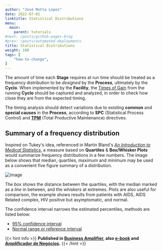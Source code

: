 ```yaml
---
author: "José Motta Lopes"
date: 2022-07-01
linktitle: Statistical Distributions
menu:
  main:
    parent: tutorials
#next: /posts/github-pages-blog
#prev: /posts/automated-deployments
title: Statistical Distributions
weight: 100
tags: [
    "how-to-change",
]
---
```

The amount of time each **Stage** requires at run time should be treated as a frequency distribution to be *designed* by the **Process**, ultimately by the **Cyclo**. When implemented by the **Facility**, the [Times of Gain](/docs/cyclo/time) from the running **Cyclo** should be captured and analyzed, in order to check how close they are from the expected timing.

The timing analysis should detect variations due to existing **common** and **special causes** in the **Process**, according to **SPC** (Statistical Process Control) and [**TPM**](/posts/tpm/) (Total Productive Maintenance) directives.

## Summary of a frequency distribution

Inspired on Tukey's idea, referenced in Martin Bland's [*An Introduction to Medical Statistics*](https://www-users.york.ac.uk/~mb55/intro/quantile.htm), a measure based on **Quartiles** & **Box/Whisker Plots** would summarize frequency distributions in a few numbers. The image below shows that median, quartiles, maximum and minimum may be used as a convenient five figure summary of a distribution.

![image](https://user-images.githubusercontent.com/86032/176902527-0039bd50-84bb-4a6a-965f-088f152e970d.png)

The *box* shows the distance between the quartiles, with the median marked as a *line* in between, and the *whiskers* at extremes. Plots are also useful for comparison, the example shows results from patients with AIDS, AIDS Related complex, HIV positive but asymptomatic, and normal.

The confidence interval narrows the estimated percentiles, methods are listed below:

- [95% confidence interval](https://www-users.york.ac.uk/~mb55/intro/cicent.htm)
- [Normal range or reference interval](https://www-users.york.ac.uk/~mb55/intro/refint.htm)

{{< hint info >}}
**Published in [Business Amplifier](https://www.amazon.com/Business-Amplifier-M-Sc-Motta-Lopes/dp/B083XGK14Q), also [e-book](https://www.amazon.com/Business-Amplifier-Jose-Motta-Lopes-ebook-dp-B086L6V6QY/dp/B086L6V6QY/) and [Amplificador de Negócios](https://www.amazon.com/M-Sc-Jose-Motta-Lopes/dp/8592301009).**
{{< /hint >}}
